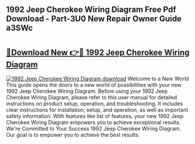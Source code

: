 ## 1992 Jeep Cherokee Wiring Diagram Free Pdf Download - Part-3U0 New Repair Owner Guide a3SWc

# <h2><a href="http://dfnyu0.blite.top/?on=1992+Jeep+Cherokee+Wiring+Diagram">🔗Download New 👉🔴 1992 Jeep Cherokee Wiring Diagram</a></h2>

[![1992 Jeep Cherokee Wiring Diagram download](https://i.imgur.com/lujVjoI.png)](http://dfnyu0.blite.top/?on=1992+Jeep+Cherokee+Wiring+Diagram)
Welcome to a New World This guide opens the doors to a new world of possibilities with your new 1992 Jeep Cherokee Wiring Diagram. Before using your 1992 Jeep Cherokee Wiring Diagram, please refer to this user manual for detailed instructions on product setup, operation, and troubleshooting. It includes clear instructions for installation, setup, and operation, as well as important safety information. With features like list of features, your new 1992 Jeep Cherokee Wiring Diagram empowers you to achieve exceptional results. We're Committed to Your Success 1992 Jeep Cherokee Wiring Diagram. Our goal is to empower you to achieve the best results.
